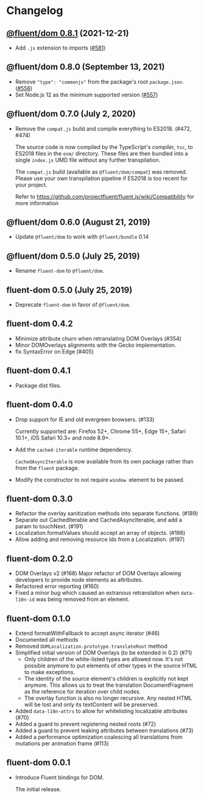 # Changelog

## [@fluent/dom 0.8.1](https://github.com/projectfluent/fluent.js/compare/@fluent/dom@0.8.0...@fluent/dom@0.8.1) (2021-12-21)

  - Add `.js` extension to imports
    ([#581](https://github.com/projectfluent/fluent.js/pull/581))

## @fluent/dom 0.8.0 (September 13, 2021)

  - Remove `"type": "commonjs"` from the package's root `package.json`.
    ([#556](https://github.com/projectfluent/fluent.js/pull/556))
  - Set Node.js 12 as the minimum supported version
    ([#557](https://github.com/projectfluent/fluent.js/pull/557))

## @fluent/dom 0.7.0 (July 2, 2020)

  - Remove the `compat.js` build and compile everything to ES2018. (#472, #474)

    The source code is now compiled by the TypeScript's compiler, `tsc`, to
    ES2018 files in the `esm/` directory. These files are then bundled into a
    single `index.js` UMD file without any further transpilation.

    The `compat.js` build (available as `@fluent/dom/compat`) was removed.
    Please use your own transpilation pipeline if ES2018 is too recent for
    your project.

    Refer to https://github.com/projectfluent/fluent.js/wiki/Compatibility
    for more information

## @fluent/dom 0.6.0 (August 21, 2019)

  - Update `@fluent/dom` to work with `@fluent/bundle` 0.14

## @fluent/dom 0.5.0 (July 25, 2019)

  - Rename `fluent-dom` to `@fluent/dom`.

## fluent-dom 0.5.0 (July 25, 2019)

  - Deprecate `fluent-dom` in favor of `@fluent/dom`.

## fluent-dom 0.4.2

  - Minimize attribute churn when retranslating DOM Overlays (#354)
  - Minor DOMOverlays alignments with the Gecko implementation.
  - fix SyntaxError on Edge (#405)

## fluent-dom 0.4.1

  - Package dist files.

## fluent-dom 0.4.0

  - Drop support for IE and old evergreen browsers. (#133)

    Currently supported are: Firefox 52+, Chrome 55+, Edge 15+, Safari 10.1+,
    iOS Safari 10.3+ and node 8.9+.

  - Add the `cached-iterable` runtime dependency.

    `CachedAsyncIterable` is now available from its own package rather than
    from the `fluent` package.

  - Modify the constructor to not require `window `element to be passed.

## fluent-dom 0.3.0

  - Refactor the overlay sanitization methods into separate functions. (#189)
  - Separate out CachedIterable and CachedAsyncIterable, and add a param to touchNext. (#191)
  - Localization.formatValues should accept an array of objects. (#198)
  - Allow adding and removing resource Ids from a Localization. (#197)

## fluent-dom 0.2.0

  - DOM Overlays v2 (#168)
    Major refactor of DOM Overlays allowing developers to provide node elements as attributes.
  - Refactored error reporting (#160)
  - Fixed a minor bug which caused an extranous retranslation when `data-l10n-id` was
    being removed from an element.

## fluent-dom 0.1.0

  - Extend formatWithFallback to accept async iterator (#46)
  - Documented all methods
  - Removed `DOMLocalization.prototype.translateRoot` method
  - Simplified initial version of DOM Overlays (to be extended in 0.2) (#71)
      - Only children of the white-listed types are allowed now. It's not possible
        anymore to put elements of other types in the source HTML to make exceptions.
      - The identity of the source element's children is explicitly not kept
        anymore. This allows us to treat the translation DocumentFragment as the
        reference for iteration over child nodes.
      - The overlay function is also no longer recursive. Any nested HTML
        will be lost and only its textContent will be preserved.
  - Added `data-l10n-attrs` to allow for whitelisting localizable attributes (#70)
  - Added a guard to prevent registering nested roots (#72)
  - Added a guard to prevent leaking attributes between translations (#73)
  - Added a performance optimization coalescing all translations from mutations
  per animation frame (#113)

## fluent-dom 0.0.1

  - Introduce Fluent bindings for DOM.

    The initial release.
